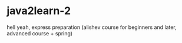 # java2learn-2
hell yeah, express preparation (alishev course for beginners and later, advanced course + spring)
